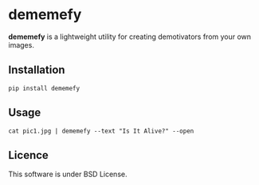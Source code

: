 # dememefy

**dememefy** is a lightweight utility for creating demotivators from your own images.

## Installation
```
pip install dememefy
```

## Usage
```
cat pic1.jpg | dememefy --text "Is It Alive?" --open
```

## Licence  
<p> This software is under BSD License.</p>
